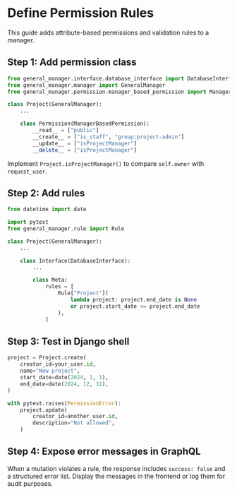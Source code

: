 # Define Permission Rules

This guide adds attribute-based permissions and validation rules to a manager.

## Step 1: Add permission class

```python
from general_manager.interface.database_interface import DatabaseInterface
from general_manager.manager import GeneralManager
from general_manager.permission.manager_based_permission import ManagerBasedPermission

class Project(GeneralManager):
    ...

    class Permission(ManagerBasedPermission):
        __read__ = ["public"]
        __create__ = ["is_staff", "group:project-admin"]
        __update__ = ["isProjectManager"]
        __delete__ = ["isProjectManager"]
```

Implement `Project.isProjectManager()` to compare `self.owner` with `request_user`.

## Step 2: Add rules

```python
from datetime import date

import pytest
from general_manager.rule import Rule

class Project(GeneralManager):
    ...

    class Interface(DatabaseInterface):
        ...

        class Meta:
            rules = [
                Rule["Project"](
                    lambda project: project.end_date is None
                    or project.start_date <= project.end_date
                ),
            ]
```

## Step 3: Test in Django shell

```python
project = Project.create(
    creator_id=your_user.id,
    name="New project",
    start_date=date(2024, 1, 1),
    end_date=date(2024, 12, 31),
)

with pytest.raises(PermissionError):
    project.update(
        creator_id=another_user.id,
        description="Not allowed",
    )
```

## Step 4: Expose error messages in GraphQL

When a mutation violates a rule, the response includes `success: false` and a structured error list. Display the messages in the frontend or log them for audit purposes.
